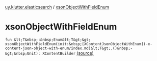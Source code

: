 [uy.klutter.elasticsearch](index.md) / [xsonObjectWithFieldEnum](.)


# xsonObjectWithFieldEnum

`fun &lt;T&nbsp;:&nbsp;Enum&lt;T&gt;&gt; xsonObjectWithFieldEnum(init:&nbsp;[XContentJsonObjectWithEnum](-x-content-json-object-with-enum/index.md)&lt;T&gt;.()&nbsp;-&gt;&nbsp;Unit): XContentBuilder` [(source)](https://github.com/kohesive/klutter/blob/master/elasticsearch-jdk7/src/main/kotlin/uy/klutter/elasticsearch/XContent.kt#L130)


